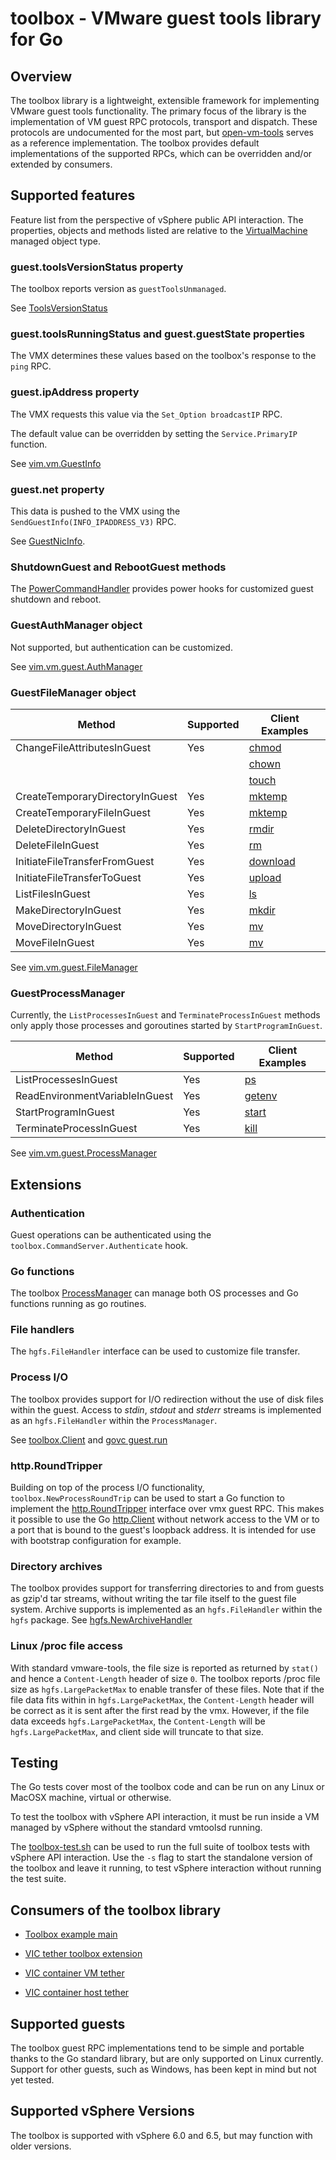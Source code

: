 # toolbox - VMware guest tools library for Go #

## Overview

The toolbox library is a lightweight, extensible framework for implementing VMware guest tools functionality.
The primary focus of the library is the implementation of VM guest RPC protocols, transport and dispatch.
These protocols are undocumented for the most part, but [open-vm-tools](https://github.com/vmware/open-vm-tools) serves
as a reference implementation.  The toolbox provides default implementations of the supported RPCs, which can be
overridden and/or extended by consumers.

## Supported features

Feature list from the perspective of vSphere public API interaction.  The properties, objects and methods listed are
relative to
the [VirtualMachine](http://pubs.vmware.com/vsphere-60/index.jsp?topic=%2Fcom.vmware.wssdk.apiref.doc%2Fvim.VirtualMachine.html)
managed object type.

### guest.toolsVersionStatus property

The toolbox reports version as `guestToolsUnmanaged`.

See [ToolsVersionStatus](http://pubs.vmware.com/vsphere-60/index.jsp?topic=%2Fcom.vmware.wssdk.apiref.doc%2Fvim.vm.GuestInfo.ToolsVersionStatus.html)

### guest.toolsRunningStatus and guest.guestState properties

The VMX determines these values based on the toolbox's response to the `ping` RPC.

### guest.ipAddress property

The VMX requests this value via the `Set_Option broadcastIP` RPC.

The default value can be overridden by setting the `Service.PrimaryIP` function.

See [vim.vm.GuestInfo](http://pubs.vmware.com/vsphere-60/index.jsp?topic=%2Fcom.vmware.wssdk.apiref.doc%2Fvim.vm.GuestInfo.html)

### guest.net property

This data is pushed to the VMX using the `SendGuestInfo(INFO_IPADDRESS_V3)` RPC.

See [GuestNicInfo](http://pubs.vmware.com/vsphere-60/index.jsp?topic=%2Fcom.vmware.wssdk.apiref.doc%2Fvim.vm.GuestInfo.NicInfo.html).

### ShutdownGuest and RebootGuest methods

The [PowerCommandHandler](power.go) provides power hooks for customized guest shutdown and reboot.

### GuestAuthManager object

Not supported, but authentication can be customized.

See [vim.vm.guest.AuthManager](http://pubs.vmware.com/vsphere-60/index.jsp?topic=%2Fcom.vmware.wssdk.apiref.doc%2Fvim.vm.guest.AuthManager.html)

### GuestFileManager object

| Method                          | Supported | Client Examples                                                                     |
|---------------------------------|-----------|-------------------------------------------------------------------------------------|
| ChangeFileAttributesInGuest     | Yes       | [chmod](https://github.com/zhengkes/govmomi/blob/main/govc/vm/guest/chmod.go)       |
|                                 |           | [chown](https://github.com/zhengkes/govmomi/blob/main/govc/vm/guest/chown.go)       |
|                                 |           | [touch](https://github.com/zhengkes/govmomi/blob/main/govc/vm/guest/touch.go)       |
| CreateTemporaryDirectoryInGuest | Yes       | [mktemp](https://github.com/zhengkes/govmomi/blob/main/govc/vm/guest/mktemp.go)     |
| CreateTemporaryFileInGuest      | Yes       | [mktemp](https://github.com/zhengkes/govmomi/blob/main/govc/vm/guest/mktemp.go)     |
| DeleteDirectoryInGuest          | Yes       | [rmdir](https://github.com/zhengkes/govmomi/blob/main/govc/vm/guest/rmdir.go)       |
| DeleteFileInGuest               | Yes       | [rm](https://github.com/zhengkes/govmomi/blob/main/govc/vm/guest/rm.go)             |
| InitiateFileTransferFromGuest   | Yes       | [download](https://github.com/zhengkes/govmomi/blob/main/govc/vm/guest/download.go) |
| InitiateFileTransferToGuest     | Yes       | [upload](https://github.com/zhengkes/govmomi/blob/main/govc/vm/guest/upload.go)     |
| ListFilesInGuest                | Yes       | [ls](https://github.com/zhengkes/govmomi/blob/main/govc/vm/guest/ls.go)             |
| MakeDirectoryInGuest            | Yes       | [mkdir](https://github.com/zhengkes/govmomi/blob/main/govc/vm/guest/mkdir.go)       |
| MoveDirectoryInGuest            | Yes       | [mv](https://github.com/zhengkes/govmomi/blob/main/govc/vm/guest/mv.go)             |
| MoveFileInGuest                 | Yes       | [mv](https://github.com/zhengkes/govmomi/blob/main/govc/vm/guest/mv.go)             |

See [vim.vm.guest.FileManager](http://pubs.vmware.com/vsphere-60/index.jsp?topic=%2Fcom.vmware.wssdk.apiref.doc%2Fvim.vm.guest.FileManager.html)

### GuestProcessManager

Currently, the `ListProcessesInGuest` and `TerminateProcessInGuest` methods only apply those processes and goroutines
started by `StartProgramInGuest`.

| Method                         | Supported | Client Examples                                                                     |
|--------------------------------|-----------|-------------------------------------------------------------------------------------|
| ListProcessesInGuest           | Yes       | [ps](https://github.com/zhengkes/govmomi/blob/main/govc/vm/guest/ps.go)             |
| ReadEnvironmentVariableInGuest | Yes       | [getenv](https://github.com/zhengkes/govmomi/blob/main/govc/vm/guest/getenv.go)     |
| StartProgramInGuest            | Yes       | [start](https://github.com/zhengkes/govmomi/blob/main/govc/vm/guest/start.go)       |
| TerminateProcessInGuest        | Yes       | [kill](https://github.com/zhengkes/govmomi/blob/main/govc/vm/guest/kill.go)         |

See [vim.vm.guest.ProcessManager](http://pubs.vmware.com/vsphere-60/index.jsp?topic=%2Fcom.vmware.wssdk.apiref.doc%2Fvim.vm.guest.ProcessManager.html)

## Extensions

### Authentication

Guest operations can be authenticated using the `toolbox.CommandServer.Authenticate` hook.

### Go functions

The toolbox [ProcessManager](process.go) can manage both OS processes and Go functions running as go routines.

### File handlers

The `hgfs.FileHandler` interface can be used to customize file transfer.

### Process I/O

The toolbox provides support for I/O redirection without the use of disk files within the guest.
Access to *stdin*, *stdout* and *stderr* streams is implemented as an `hgfs.FileHandler` within the `ProcessManager`.

See [toolbox.Client](https://github.com/zhengkes/govmomi/blob/main/guest/toolbox/client.go) and
[govc guest.run](https://github.com/zhengkes/govmomi/blob/main/govc/vm/guest/run.go)

### http.RoundTripper

Building on top of the process I/O functionality, `toolbox.NewProcessRoundTrip` can be used to start a Go function to
implement the [http.RoundTripper](https://golang.org/pkg/net/http/#RoundTripper) interface over vmx guest RPC.  This
makes it possible to use the Go [http.Client](https://golang.org/pkg/net/http/#Client) without network access to the VM
or to a port that is bound to the guest's loopback address.  It is intended for use with bootstrap configuration for
example.

### Directory archives

The toolbox provides support for transferring directories to and from guests as gzip'd tar streams, without writing the
tar file itself to the guest file system.  Archive supports is implemented as an `hgfs.FileHandler` within the `hgfs`
package.  See [hgfs.NewArchiveHandler](https://github.com/zhengkes/govmomi/blob/main/toolbox/hgfs/archive.go)

### Linux /proc file access

With standard vmware-tools, the file size is reported as returned by `stat()` and hence a `Content-Length` header of
size `0`.  The toolbox reports /proc file size as `hgfs.LargePacketMax` to enable transfer of these files.  Note that if
the file data fits within in `hgfs.LargePacketMax`, the `Content-Length` header will be correct as it is sent after the
first read by the vmx.  However, if the file data exceeds `hgfs.LargePacketMax`, the `Content-Length` will be
`hgfs.LargePacketMax`, and client side will truncate to that size.

## Testing

The Go tests cover most of the toolbox code and can be run on any Linux or MacOSX machine, virtual or otherwise.

To test the toolbox with vSphere API interaction, it must be run inside a VM managed by vSphere without the standard
vmtoolsd running.

The [toolbox-test.sh](toolbox-test.sh) can be used to run the full suite of toolbox tests with vSphere API interaction.
Use the `-s` flag to start the standalone version of the toolbox and leave it running, to test vSphere interaction
without running the test suite.

## Consumers of the toolbox library

* [Toolbox example main](https://github.com/zhengkes/govmomi/blob/main/toolbox/toolbox/main.go)

* [VIC tether toolbox extension](https://github.com/vmware/vic/blob/master/lib/tether/toolbox.go)

* [VIC container VM tether](https://github.com/vmware/vic/blob/main/cmd/tether/main_linux.go)

* [VIC container host tether](https://github.com/vmware/vic/blob/master/cmd/vic-init/main_linux.go)

## Supported guests

The toolbox guest RPC implementations tend to be simple and portable thanks to the Go standard library, but are only
supported on Linux currently.  Support for other guests, such as Windows, has been kept in mind but not yet tested.

## Supported vSphere Versions

The toolbox is supported with vSphere 6.0 and 6.5, but may function with older versions.
